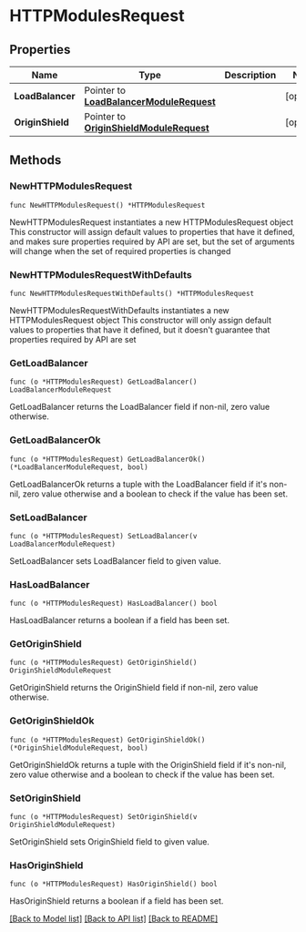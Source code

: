 # HTTPModulesRequest

## Properties

Name | Type | Description | Notes
------------ | ------------- | ------------- | -------------
**LoadBalancer** | Pointer to [**LoadBalancerModuleRequest**](LoadBalancerModuleRequest.md) |  | [optional] 
**OriginShield** | Pointer to [**OriginShieldModuleRequest**](OriginShieldModuleRequest.md) |  | [optional] 

## Methods

### NewHTTPModulesRequest

`func NewHTTPModulesRequest() *HTTPModulesRequest`

NewHTTPModulesRequest instantiates a new HTTPModulesRequest object
This constructor will assign default values to properties that have it defined,
and makes sure properties required by API are set, but the set of arguments
will change when the set of required properties is changed

### NewHTTPModulesRequestWithDefaults

`func NewHTTPModulesRequestWithDefaults() *HTTPModulesRequest`

NewHTTPModulesRequestWithDefaults instantiates a new HTTPModulesRequest object
This constructor will only assign default values to properties that have it defined,
but it doesn't guarantee that properties required by API are set

### GetLoadBalancer

`func (o *HTTPModulesRequest) GetLoadBalancer() LoadBalancerModuleRequest`

GetLoadBalancer returns the LoadBalancer field if non-nil, zero value otherwise.

### GetLoadBalancerOk

`func (o *HTTPModulesRequest) GetLoadBalancerOk() (*LoadBalancerModuleRequest, bool)`

GetLoadBalancerOk returns a tuple with the LoadBalancer field if it's non-nil, zero value otherwise
and a boolean to check if the value has been set.

### SetLoadBalancer

`func (o *HTTPModulesRequest) SetLoadBalancer(v LoadBalancerModuleRequest)`

SetLoadBalancer sets LoadBalancer field to given value.

### HasLoadBalancer

`func (o *HTTPModulesRequest) HasLoadBalancer() bool`

HasLoadBalancer returns a boolean if a field has been set.

### GetOriginShield

`func (o *HTTPModulesRequest) GetOriginShield() OriginShieldModuleRequest`

GetOriginShield returns the OriginShield field if non-nil, zero value otherwise.

### GetOriginShieldOk

`func (o *HTTPModulesRequest) GetOriginShieldOk() (*OriginShieldModuleRequest, bool)`

GetOriginShieldOk returns a tuple with the OriginShield field if it's non-nil, zero value otherwise
and a boolean to check if the value has been set.

### SetOriginShield

`func (o *HTTPModulesRequest) SetOriginShield(v OriginShieldModuleRequest)`

SetOriginShield sets OriginShield field to given value.

### HasOriginShield

`func (o *HTTPModulesRequest) HasOriginShield() bool`

HasOriginShield returns a boolean if a field has been set.


[[Back to Model list]](../README.md#documentation-for-models) [[Back to API list]](../README.md#documentation-for-api-endpoints) [[Back to README]](../README.md)


